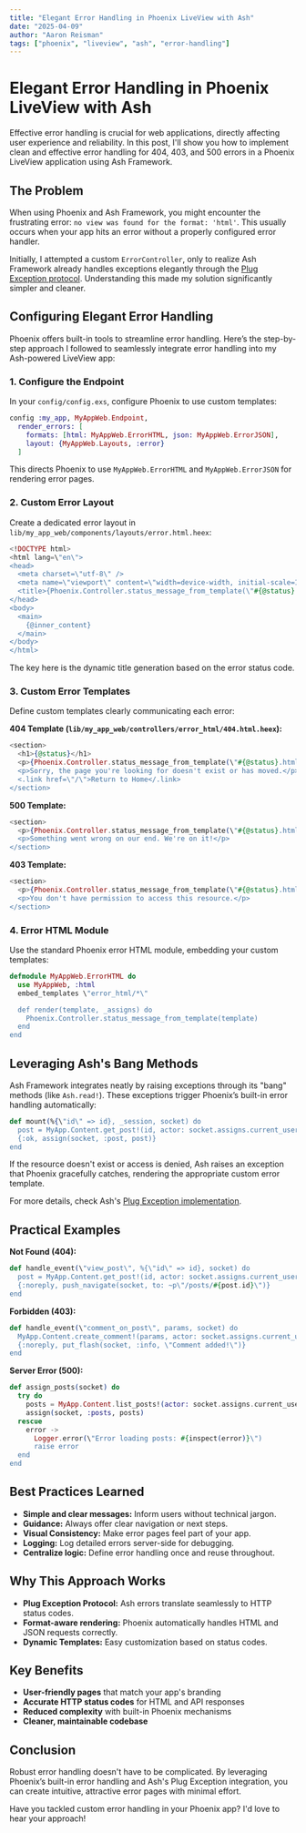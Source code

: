 ```yaml
---
title: "Elegant Error Handling in Phoenix LiveView with Ash"
date: "2025-04-09"
author: "Aaron Reisman"
tags: ["phoenix", "liveview", "ash", "error-handling"]
---
```


# Elegant Error Handling in Phoenix LiveView with Ash

Effective error handling is crucial for web applications, directly affecting user experience and reliability. In this post, I'll show you how to implement clean and effective error handling for 404, 403, and 500 errors in a Phoenix LiveView application using Ash Framework.

## The Problem

When using Phoenix and Ash Framework, you might encounter the frustrating error: `no view was found for the format: 'html'`. This usually occurs when your app hits an error without a properly configured error handler.

Initially, I attempted a custom `ErrorController`, only to realize Ash Framework already handles exceptions elegantly through the [Plug Exception protocol](https://hexdocs.pm/plug/Plug.Exception.html). Understanding this made my solution significantly simpler and cleaner.

## Configuring Elegant Error Handling

Phoenix offers built-in tools to streamline error handling. Here’s the step-by-step approach I followed to seamlessly integrate error handling into my Ash-powered LiveView app:

### 1. Configure the Endpoint

In your `config/config.exs`, configure Phoenix to use custom templates:

```elixir
config :my_app, MyAppWeb.Endpoint,
  render_errors: [
    formats: [html: MyAppWeb.ErrorHTML, json: MyAppWeb.ErrorJSON],
    layout: {MyAppWeb.Layouts, :error}
  ]
```

This directs Phoenix to use `MyAppWeb.ErrorHTML` and `MyAppWeb.ErrorJSON` for rendering error pages.

### 2. Custom Error Layout

Create a dedicated error layout in `lib/my_app_web/components/layouts/error.html.heex`:

```heex
<!DOCTYPE html>
<html lang=\"en\">
<head>
  <meta charset=\"utf-8\" />
  <meta name=\"viewport\" content=\"width=device-width, initial-scale=1\" />
  <title>{Phoenix.Controller.status_message_from_template(\"#{@status}.html\")} · MyApp</title>
</head>
<body>
  <main>
    {@inner_content}
  </main>
</body>
</html>
```

The key here is the dynamic title generation based on the error status code.

### 3. Custom Error Templates

Define custom templates clearly communicating each error:

**404 Template (`lib/my_app_web/controllers/error_html/404.html.heex`):**

```heex
<section>
  <h1>{@status}</h1>
  <p>{Phoenix.Controller.status_message_from_template(\"#{@status}.html\")}</p>
  <p>Sorry, the page you're looking for doesn't exist or has moved.</p>
  <.link href=\"/\">Return to Home</.link>
</section>
```

**500 Template:**

```heex
<section>
  <p>{Phoenix.Controller.status_message_from_template(\"#{@status}.html\")}</p>
  <p>Something went wrong on our end. We're on it!</p>
</section>
```

**403 Template:**

```heex
<section>
  <p>{Phoenix.Controller.status_message_from_template(\"#{@status}.html\")}</p>
  <p>You don't have permission to access this resource.</p>
</section>
```

### 4. Error HTML Module

Use the standard Phoenix error HTML module, embedding your custom templates:

```elixir
defmodule MyAppWeb.ErrorHTML do
  use MyAppWeb, :html
  embed_templates \"error_html/*\"

  def render(template, _assigns) do
    Phoenix.Controller.status_message_from_template(template)
  end
end
```

## Leveraging Ash's Bang Methods

Ash Framework integrates neatly by raising exceptions through its \"bang\" methods (like `Ash.read!`). These exceptions trigger Phoenix’s built-in error handling automatically:

```elixir
def mount(%{\"id\" => id}, _session, socket) do
  post = MyApp.Content.get_post!(id, actor: socket.assigns.current_user)
  {:ok, assign(socket, :post, post)}
end
```

If the resource doesn't exist or access is denied, Ash raises an exception that Phoenix gracefully catches, rendering the appropriate custom error template.

For more details, check Ash's [Plug Exception implementation](https://github.com/ash-project/ash_phoenix/blob/main/lib/ash_phoenix/plug/exception.ex).

## Practical Examples

**Not Found (404):**

```elixir
def handle_event(\"view_post\", %{\"id\" => id}, socket) do
  post = MyApp.Content.get_post!(id, actor: socket.assigns.current_user)
  {:noreply, push_navigate(socket, to: ~p\"/posts/#{post.id}\")}
end
```

**Forbidden (403):**

```elixir
def handle_event(\"comment_on_post\", params, socket) do
  MyApp.Content.create_comment!(params, actor: socket.assigns.current_user)
  {:noreply, put_flash(socket, :info, \"Comment added!\")}
end
```

**Server Error (500):**

```elixir
def assign_posts(socket) do
  try do
    posts = MyApp.Content.list_posts!(actor: socket.assigns.current_user)
    assign(socket, :posts, posts)
  rescue
    error ->
      Logger.error(\"Error loading posts: #{inspect(error)}\")
      raise error
  end
end
```

## Best Practices Learned

- **Simple and clear messages:** Inform users without technical jargon.
- **Guidance:** Always offer clear navigation or next steps.
- **Visual Consistency:** Make error pages feel part of your app.
- **Logging:** Log detailed errors server-side for debugging.
- **Centralize logic:** Define error handling once and reuse throughout.

## Why This Approach Works

- **Plug Exception Protocol:** Ash errors translate seamlessly to HTTP status codes.
- **Format-aware rendering:** Phoenix automatically handles HTML and JSON requests correctly.
- **Dynamic Templates:** Easy customization based on status codes.

## Key Benefits

- **User-friendly pages** that match your app's branding
- **Accurate HTTP status codes** for HTML and API responses
- **Reduced complexity** with built-in Phoenix mechanisms
- **Cleaner, maintainable codebase**

## Conclusion

Robust error handling doesn't have to be complicated. By leveraging Phoenix’s built-in error handling and Ash's Plug Exception integration, you can create intuitive, attractive error pages with minimal effort.

Have you tackled custom error handling in your Phoenix app? I'd love to hear your approach!
